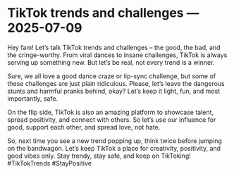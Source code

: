# TikTok trends and challenges — 2025-07-09

Hey fam! Let’s talk TikTok trends and challenges – the good, the bad, and the cringe-worthy. From viral dances to insane challenges, TikTok is always serving up something new. But let’s be real, not every trend is a winner.

Sure, we all love a good dance craze or lip-sync challenge, but some of these challenges are just plain ridiculous. Please, let’s leave the dangerous stunts and harmful pranks behind, okay? Let’s keep it light, fun, and most importantly, safe.

On the flip side, TikTok is also an amazing platform to showcase talent, spread positivity, and connect with others. So let’s use our influence for good, support each other, and spread love, not hate.

So, next time you see a new trend popping up, think twice before jumping on the bandwagon. Let’s keep TikTok a place for creativity, positivity, and good vibes only. Stay trendy, stay safe, and keep on TikToking! #TikTokTrends #StayPositive